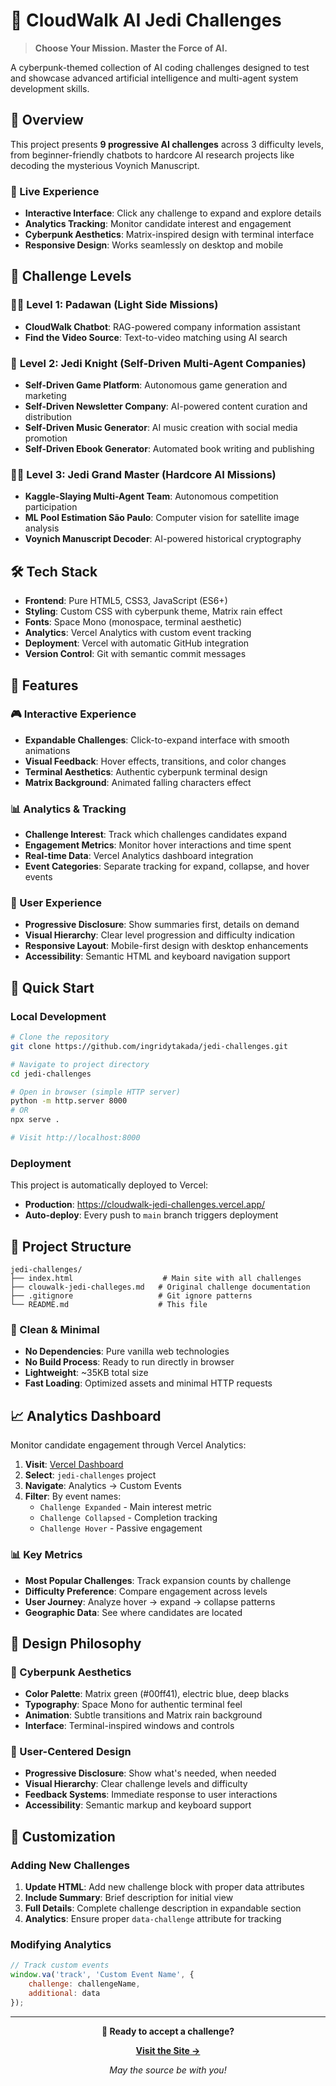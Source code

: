 # 🧠 CloudWalk AI Jedi Challenges

> **Choose Your Mission. Master the Force of AI.**

A cyberpunk-themed collection of AI coding challenges designed to test and showcase advanced artificial intelligence and multi-agent system development skills.

## 🎯 Overview

This project presents **9 progressive AI challenges** across 3 difficulty levels, from beginner-friendly chatbots to hardcore AI research projects like decoding the mysterious Voynich Manuscript.

### 🚀 Live Experience
- **Interactive Interface**: Click any challenge to expand and explore details
- **Analytics Tracking**: Monitor candidate interest and engagement
- **Cyberpunk Aesthetics**: Matrix-inspired design with terminal interface
- **Responsive Design**: Works seamlessly on desktop and mobile

## 🥷 Challenge Levels

### 🧑‍🚀 **Level 1: Padawan** (Light Side Missions)
- **CloudWalk Chatbot**: RAG-powered company information assistant
- **Find the Video Source**: Text-to-video matching using AI search

### 🥷 **Level 2: Jedi Knight** (Self-Driven Multi-Agent Companies)
- **Self-Driven Game Platform**: Autonomous game generation and marketing
- **Self-Driven Newsletter Company**: AI-powered content curation and distribution
- **Self-Driven Music Generator**: AI music creation with social media promotion
- **Self-Driven Ebook Generator**: Automated book writing and publishing

### 🧙‍♂️ **Level 3: Jedi Grand Master** (Hardcore AI Missions)
- **Kaggle-Slaying Multi-Agent Team**: Autonomous competition participation
- **ML Pool Estimation São Paulo**: Computer vision for satellite image analysis
- **Voynich Manuscript Decoder**: AI-powered historical cryptography

## 🛠️ Tech Stack

- **Frontend**: Pure HTML5, CSS3, JavaScript (ES6+)
- **Styling**: Custom CSS with cyberpunk theme, Matrix rain effect
- **Fonts**: Space Mono (monospace, terminal aesthetic)
- **Analytics**: Vercel Analytics with custom event tracking
- **Deployment**: Vercel with automatic GitHub integration
- **Version Control**: Git with semantic commit messages

## 🎨 Features

### 🎮 Interactive Experience
- **Expandable Challenges**: Click-to-expand interface with smooth animations
- **Visual Feedback**: Hover effects, transitions, and color changes
- **Terminal Aesthetics**: Authentic cyberpunk terminal design
- **Matrix Background**: Animated falling characters effect

### 📊 Analytics & Tracking
- **Challenge Interest**: Track which challenges candidates expand
- **Engagement Metrics**: Monitor hover interactions and time spent
- **Real-time Data**: Vercel Analytics dashboard integration
- **Event Categories**: Separate tracking for expand, collapse, and hover events

### 🎯 User Experience
- **Progressive Disclosure**: Show summaries first, details on demand
- **Visual Hierarchy**: Clear level progression and difficulty indication
- **Responsive Layout**: Mobile-first design with desktop enhancements
- **Accessibility**: Semantic HTML and keyboard navigation support

## 🚀 Quick Start

### Local Development
```bash
# Clone the repository
git clone https://github.com/ingridytakada/jedi-challenges.git

# Navigate to project directory
cd jedi-challenges

# Open in browser (simple HTTP server)
python -m http.server 8000
# OR
npx serve .

# Visit http://localhost:8000
```

### Deployment
This project is automatically deployed to Vercel:
- **Production**: https://cloudwalk-jedi-challenges.vercel.app/
- **Auto-deploy**: Every push to `main` branch triggers deployment

## 📁 Project Structure

```
jedi-challenges/
├── index.html                    # Main site with all challenges
├── clouwalk-jedi-challeges.md   # Original challenge documentation
├── .gitignore                   # Git ignore patterns
└── README.md                    # This file
```

### 🧹 Clean & Minimal
- **No Dependencies**: Pure vanilla web technologies
- **No Build Process**: Ready to run directly in browser
- **Lightweight**: ~35KB total size
- **Fast Loading**: Optimized assets and minimal HTTP requests

## 📈 Analytics Dashboard

Monitor candidate engagement through Vercel Analytics:

1. **Visit**: [Vercel Dashboard](https://vercel.com/dashboard)
2. **Select**: `jedi-challenges` project
3. **Navigate**: Analytics → Custom Events
4. **Filter**: By event names:
   - `Challenge Expanded` - Main interest metric
   - `Challenge Collapsed` - Completion tracking
   - `Challenge Hover` - Passive engagement

### 📊 Key Metrics
- **Most Popular Challenges**: Track expansion counts by challenge
- **Difficulty Preference**: Compare engagement across levels
- **User Journey**: Analyze hover → expand → collapse patterns
- **Geographic Data**: See where candidates are located

## 🎨 Design Philosophy

### 🌃 Cyberpunk Aesthetics
- **Color Palette**: Matrix green (#00ff41), electric blue, deep blacks
- **Typography**: Space Mono for authentic terminal feel
- **Animation**: Subtle transitions and Matrix rain background
- **Interface**: Terminal-inspired windows and controls

### 🎯 User-Centered Design
- **Progressive Disclosure**: Show what's needed, when needed
- **Visual Hierarchy**: Clear challenge levels and difficulty
- **Feedback Systems**: Immediate response to user interactions
- **Accessibility**: Semantic markup and keyboard support

## 🔧 Customization

### Adding New Challenges
1. **Update HTML**: Add new challenge block with proper data attributes
2. **Include Summary**: Brief description for initial view
3. **Full Details**: Complete challenge description in expandable section
4. **Analytics**: Ensure proper `data-challenge` attribute for tracking

### Modifying Analytics
```javascript
// Track custom events
window.va('track', 'Custom Event Name', {
    challenge: challengeName,
    additional: data
});
```

---

<div align="center">

**🚀 Ready to accept a challenge?**

**[Visit the Site →](https://cloudwalk-jedi-challenges.vercel.app/)**

*May the source be with you!*

</div> 